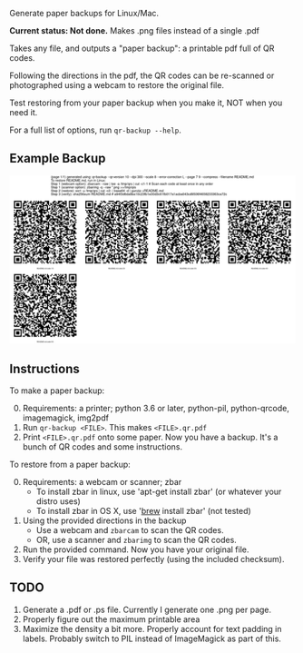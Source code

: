 Generate paper backups for Linux/Mac.

**Current status: Not done.** Makes .png files instead of a single .pdf

Takes any file, and outputs a "paper backup": a printable pdf full of QR codes. 

Following the directions in the pdf, the QR codes can be re-scanned or photographed using a webcam to restore the original file.

Test restoring from your paper backup when you make it, NOT when you need it.

For a full list of options, run `qr-backup --help`.

## Example Backup
![Example Backup](example.png)

## Instructions
To make a paper backup:

0. Requirements: a printer; python 3.6 or later, python-pil, python-qrcode, imagemagick, img2pdf
1. Run `qr-backup <FILE>`. This makes `<FILE>.qr.pdf`
2. Print `<FILE>.qr.pdf` onto some paper. Now you have a backup. It's a bunch of QR codes and some instructions.

To restore from a paper backup:

0. Requirements: a webcam or scanner; zbar
    - To install zbar in linux, use 'apt-get install zbar' (or whatever your distro uses)
    - To install zbar in OS X, use '[brew](https://brew.sh/) install zbar' (not tested)
1. Using the provided directions in the backup
    - Use a webcam and `zbarcam` to scan the QR codes. 
    - OR, use a scanner and `zbarimg` to scan the QR codes.
3. Run the provided command. Now you have your original file.
4. Verify your file was restored perfectly (using the included checksum).

## TODO
1. Generate a .pdf or .ps file. Currently I generate one .png per page.
2. Properly figure out the maximum printable area
3. Maximize the density a bit more. Properly account for text padding in labels. Probably switch to PIL instead of ImageMagick as part of this.
